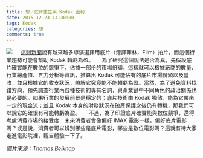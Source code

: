 ```yaml
---
title: 想／底片重生與 Kodak 盈利
date: 2015-12-23 14:30:00
tags: Kodak
categories: 想
comments: true
---
```

![](cover.jpg)
　
[這則新聞](http://www.thenewslens.com/post/259607/)說有越來越多導演選擇用底片（港譯菲林，Film）拍片，而這個行業趨勢可能會幫助 Kodak 轉虧為盈。<!-- more -->
　
為了研究這個說法是否為真，先假設底片確實能在數位的競爭下，佔據一部份的市場份額，這樣就可以根據廠商的數量、行業總產值、五力分析等資訊，推算出 Kodak 可能佔有的底片市場份額以及營收，並且根據它的收支狀況，瞭解它究竟能不能轉虧為盈。當然，為了避免資料找錯方向，預先調查行業內各種技術的專有名詞，與產業鏈中不同角色的政治關係也是必要的。如果行業的發展前景是穩定的；底片技術由 Kodak 獨佔，能為它帶來一定的現金流；並且 Kodak 本身的財務狀況在破產保護之後仍有轉機，那我們可以說它的確很有可能轉虧為盈。
　
不過，為了印證底片確實能與數位競爭，還得考慮消費市場的接受度：未來消費者會像偏好 IMAX 電影一樣，偏好底片電影嗎？或是說，消費者可以辨別哪些是底片電影，哪些是數位電影嗎？這就有待大家走進電影院裡，親自體驗一下了。

*圖片來源：Thomas Belknap*